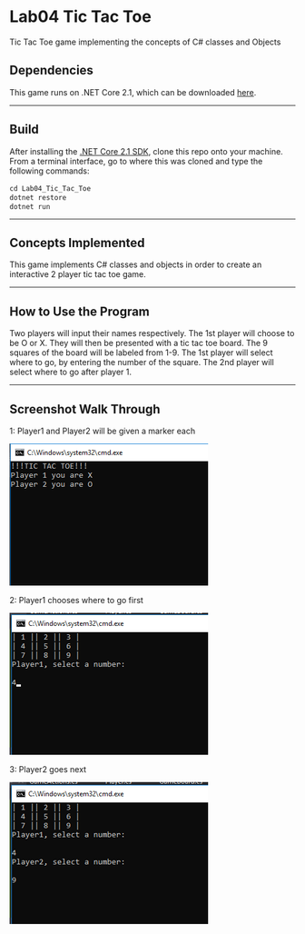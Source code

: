 # Lab04 Tic Tac Toe
Tic Tac Toe game implementing the concepts of C# classes and Objects

## Dependencies
This game runs on .NET Core 2.1, which can be downloaded [here](https://www.microsoft.com/net/download/macos).

---
## Build
After installing the [.NET Core 2.1 SDK](https://www.microsoft.com/net/download/macos), clone this repo onto your machine. From a terminal interface, go to where this was cloned and type the following commands:

```
cd Lab04_Tic_Tac_Toe
dotnet restore
dotnet run
```
---
## Concepts Implemented
This game implements C# classes and objects in order 
to create an interactive 2 player tic tac toe game.

---
## How to Use the Program
Two players will input their names respectively.
The 1st player will choose to be O or X.
They will then be presented with a tic tac toe board.
The 9 squares of the board will be labeled from 1-9.
The 1st player will select where to go, 
by entering the number of the square.
The 2nd player will select where to go after player 1.

---

## Screenshot Walk Through
1: Player1 and Player2 will be given a marker each

![Initial View](TicTacToe/assets/initialView.png)

2: Player1 chooses where to go first

![Player 1 chooses](TicTacToe/assets/player1.png)

3: Player2 goes next

![Player 2 chooses](TicTacToe/assets/player2.png)
